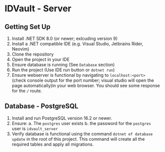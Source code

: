 # IDVault - Server

## Getting Set Up

1. Install .NET SDK 8.0 (or newer; exlcuding version 9)
2. Install a .NET compatible IDE (e.g. Visual Studio, Jetbrains Rider, Neovim)
3. Clone the repository
4. Open the project in your IDE
5. Ensure database is running (See `Database` section)
6. Run the project (Use IDE run button or `dotnet run`)
7. Ensure webserver is functional by navigating to `localhost:<port>` (check console output for the port number; visual studio will open the page automatically)in your web browser. You should see some response for the `/` route.


## Database - PostgreSQL
1. Install and run PostgreSQL version 16.2 or newer.
2. Ensure: 
    a. The `postgres` user exists
    b. the password for the `postgres` user is `idvault_server`
3. Verify database is functional using the command `dotnet ef database update` in the root of this project. This command will create all the required tables and apply all migrations.

